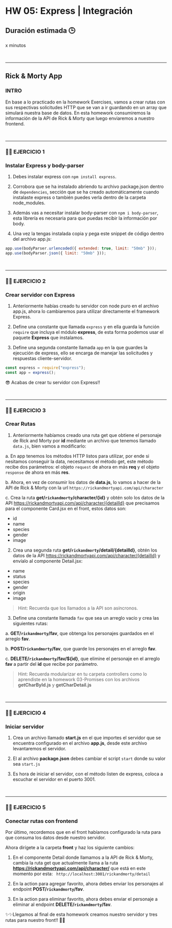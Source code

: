 # HW 05: Express | Integración

## **Duración estimada 🕒**

x minutos

<br />

---

## **Rick & Morty App**

### **INTRO**

En base a lo practicado en la homework Exercises, vamos a crear rutas con sus respectivas solicitudes HTTP que se van a ir guardando en un array que simulará nuestra base de datos. En esta homework consumiremos la información de la API de Rick & Morty que luego enviaremos a nuestro frontend.

<br />

---

### **👩‍💻 EJERCICIO 1**

### **Instalar Express y body-parser**

1. Debes instalar express con `npm install express`.

2. Corrobora que se ha instalado abriendo tu archivo package.json dentro de `dependencies`, sección que se ha creado automáticamente cuando instalaste express o también puedes verla dentro de la carpeta node_modules.

3. Además vas a necesitar instalar body-parser con `npm i body-parser`, esta librería es necesaria para que puedas recibir la información por body.

4. Una vez la tengas instalada copia y pega este snippet de código dentro del archivo app.js:

```javascript
app.use(bodyParser.urlencoded({ extended: true, limit: "50mb" }));
app.use(bodyParser.json({ limit: "50mb" }));
```

<br />

---

### **👩‍💻 EJERCICIO 2**

### **Crear servidor con Express**

1. Anteriormente habías creado tu servidor con node puro en el archivo app.js, ahora lo cambiaremos para utilizar directamente el framework Express.

2. Define una constante que llamada `express` y en ella guarda la función `require` que incluya el módulo **express**, de esta forma podemos usar el paquete **Express** que instalamos.

3. Define una segunda constante llamada `app` en la que guardes la ejecución de express, ello se encarga de manejar las solicitudes y respuestas cliente-servidor.

```javascript
const express = require("express");
const app = express();
```

😎 Acabas de crear tu servidor con Express!!

<br />

---

### **👩‍💻 EJERCICIO 3**

### **Crear Rutas**

1. Anteriormente habíamos creado una ruta get que obtiene el personaje de Rick and Morty por **id** mediante un archivo que tenemos llamado `data.js`, bien vamos a modificarlo:

a. En app tenemos los métodos HTTP listos para utilizar, por ende si nesitamos conseguir la data, necesitamos el método get, este método recibe dos parámetros: el objeto `request` de ahora en más **req** y el objeto `response` de ahora en más **res**.

b. Ahora, en vez de consumir los datos de **data.js**, lo vamos a hacer de la API de Rick & Morty con la url `https://rickandmortyapi.com/api/character`

c. Crea la ruta **get/`rickandmorty`/character/{id}** y obtén solo los datos de la API https://rickandmortyapi.com/api/character/{detailId} que precisamos para el componente Card.jsx en el front, estos datos son:

- id
- name
- species
- gender
- image

2. Crea una segunda ruta **get/`rickandmorty`/detail/{detailId}**, obtén los datos de la API https://rickandmortyapi.com/api/character/{detailId} y envíalo al componente Detail.jsx:

- name
- status
- species
- gender
- origin
- image

> Hint: Recuerda que los llamados a la API son asíncronos.

3. Define una constante llamada `fav` que sea un arreglo vacío y crea las siguientes rutas:

a. **GET/`rickandmorty`/fav**, que obtenga los personajes guardados en el arreglo **fav**.

b. **POST/`rickandmorty`/fav**, que guarde los personajes en el arreglo **fav**.

c. **DELETE/`rickandmorty`/fav/${id}**, que elimine el personaje en el arreglo **fav** a partir del **id** que recibe por parámetro.

> Hint: Recuerda modularizar en tu carpeta controllers como lo aprendiste en la homework 03-Promises con los archivos **getCharById.js** y **getCharDetail.js**

<br />

---

### **👩‍💻 EJERCICIO 4**

### **Iniciar servidor**

1. Crea un archivo llamado **start.js** en el que importes el servidor que se encuentra configurado en el archivo **app.js**, desde este archivo levantaremos el servidor.

2. El al archivo **package.json** debes cambiar el script `start` donde su valor sea `start.js`

3. Es hora de iniciar el servidor, con el método listen de express, coloca a escuchar el servidor en el puerto 3001.

<br />

---

### **👩‍💻 EJERCICIO 5**

### **Conectar rutas con frontend**

Por último, recordemos que en el front habíamos configurado la ruta para que consuma los datos desde nuestro servidor.

Ahora dirígete a la carpeta **front** y haz los siguiente cambios:

1. En el componente Detail donde llamamos a la API de Rick & Morty, cambia la ruta get que actualmente llama a la ruta **https://rickandmortyapi.com/api/character/** que está en este momento por esta: ` http://localhost:3001/rickandmorty/detail`

2. En la action para agregar favorito, ahora debes enviar los personajes al endpoint **POST/`rickandmorty`/fav**.

3. En la action para eliminar favorito, ahora debes enviar el personaje a eliminar al endpoint **DELETE/`rickandmorty`/fav**.

✨✨Llegamos al final de esta homework creamos nuestro servidor y tres rutas para nuestro front!! 🚀🚀
